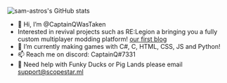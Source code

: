 ![sam-astros's GitHub stats](https://github-readme-stats.vercel.app/api?username=CaptainQWasTaken&theme=github_dark)

- 👋 Hi, I’m @CaptainQWasTaken
- Interested in revival projects such as RE:Legion a bringing you a fully custom multiplayer modding platform! [our first blog](https://relegion.tk/blog/)
- 🌱 I’m currently making games with C#, C, HTML, CSS, JS and Python!
- 📫 Reach me on discord: CaptainQ#7331
- 👀 Need help with Funky Ducks or Pig Lands please email [support@scopestar.ml](mailto:support@scopestar.ml)

<!---
CaptainQWasTaken/CaptainQWasTaken is a ✨ special ✨ repository because its `README.md` (this file) appears on your GitHub profile.
You can click the Preview link to take a look at your changes.
--->
